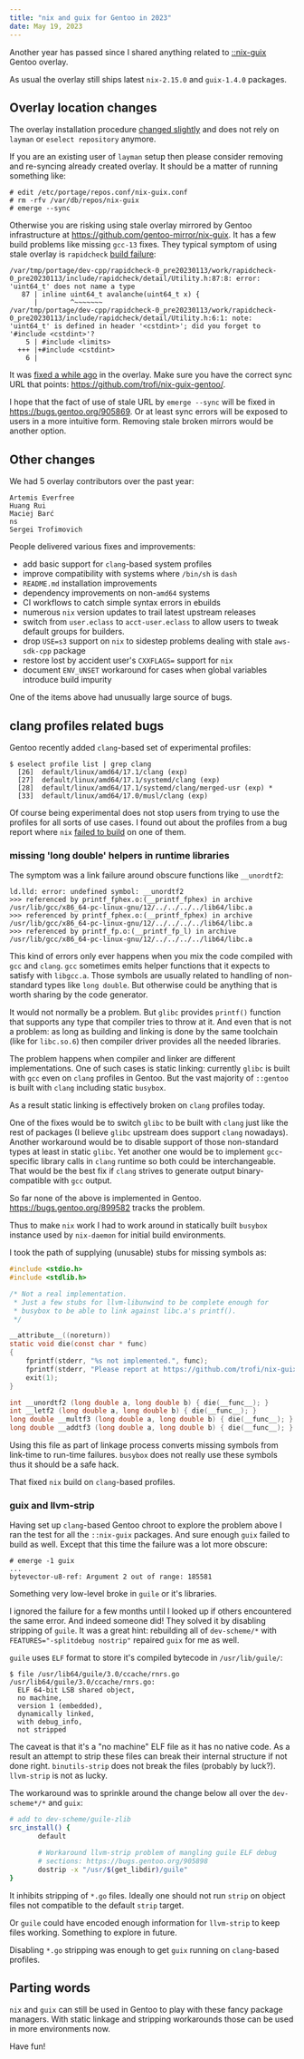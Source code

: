 ```yaml
---
title: "nix and guix for Gentoo in 2023"
date: May 19, 2023
---
```


Another year has passed since I shared anything related to
[::nix-guix](https://github.com/trofi/nix-guix-gentoo/) Gentoo overlay.

As usual the overlay still ships latest `nix-2.15.0` and `guix-1.4.0`
packages.

## Overlay location changes

The overlay installation procedure
[changed slightly](https://github.com/trofi/nix-guix-gentoo/#enabling-the-overlay)
and does not rely on `layman` or `eselect repository` anymore.

If you are an existing user of `layman` setup then please consider
removing and re-syncing already created overlay. It should be a matter
of running something like:

```
# edit /etc/portage/repos.conf/nix-guix.conf
# rm -rfv /var/db/repos/nix-guix
# emerge --sync
```

Otherwise you are risking using stale overlay mirrored by Gentoo
infrastructure at <https://github.com/gentoo-mirror/nix-guix>. It has
a few build problems like missing `gcc-13` fixes. They typical symptom
of using stale overlay is `rapidcheck`
[build failure](https://github.com/trofi/nix-guix-gentoo/issues/35):

```
/var/tmp/portage/dev-cpp/rapidcheck-0_pre20230113/work/rapidcheck-0_pre20230113/include/rapidcheck/detail/Utility.h:87:8: error: 'uint64_t' does not name a type
   87 | inline uint64_t avalanche(uint64_t x) {
      |        ^~~~~~~~
/var/tmp/portage/dev-cpp/rapidcheck-0_pre20230113/work/rapidcheck-0_pre20230113/include/rapidcheck/detail/Utility.h:6:1: note: 'uint64_t' is defined in header '<cstdint>'; did you forget to '#include <cstdint>'?
    5 | #include <limits>
  +++ |+#include <cstdint>
    6 |
```

It was [fixed a while ago](https://github.com/trofi/nix-guix-gentoo/commit/64edf8fe00c3fb3bcfc53aeb9287a4d3fb7cc882)
in the overlay. Make sure you have the correct sync URL that points:
<https://github.com/trofi/nix-guix-gentoo/>.

I hope that the fact of use of stale URL by `emerge --sync` will be
fixed in <https://bugs.gentoo.org/905869>. Or at least sync errors will
be exposed to users in a more intuitive form. Removing stale broken
mirrors would be another option.

## Other changes

We had 5 overlay contributors over the past year:

```
Artemis Everfree
Huang Rui
Maciej Barć
ns
Sergei Trofimovich
```

People delivered various fixes and improvements:

- add basic support for `clang`-based system profiles
- improve compatibility with systems where `/bin/sh` is `dash`
- `README.md` installation improvements
- dependency improvements on non-`amd64` systems
- CI workflows to catch simple syntax errors in ebuilds
- numerous `nix` version updates to trail latest upstream releases
- switch from `user.eclass` to `acct-user.eclass` to allow users to
  tweak default groups for builders.
- drop `USE=s3` support on `nix` to sidestep problems dealing with stale
  `aws-sdk-cpp` package
- restore lost by accident user's `CXXFLAGS=` support for `nix`
- document `ENV_UNSET` workaround for cases when global variables
  introduce build impurity

One of the items above had unusually large source of bugs.

## clang profiles related bugs

Gentoo recently added `clang`-based set of experimental profiles:

```
$ eselect profile list | grep clang
  [26]  default/linux/amd64/17.1/clang (exp)
  [27]  default/linux/amd64/17.1/systemd/clang (exp)
  [28]  default/linux/amd64/17.1/systemd/clang/merged-usr (exp) *
  [33]  default/linux/amd64/17.0/musl/clang (exp)
```

Of course being experimental does not stop users from trying to use the
profiles for all sorts of use cases. I found out about the profiles from
a bug report where `nix`
[failed to build](https://github.com/trofi/nix-guix-gentoo/issues/28)
on one of them.

### missing 'long double' helpers in runtime libraries

The symptom was a link failure around obscure functions like
`__unordtf2`:

```
ld.lld: error: undefined symbol: __unordtf2
>>> referenced by printf_fphex.o:(__printf_fphex) in archive /usr/lib/gcc/x86_64-pc-linux-gnu/12/../../../../lib64/libc.a
>>> referenced by printf_fphex.o:(__printf_fphex) in archive /usr/lib/gcc/x86_64-pc-linux-gnu/12/../../../../lib64/libc.a
>>> referenced by printf_fp.o:(__printf_fp_l) in archive /usr/lib/gcc/x86_64-pc-linux-gnu/12/../../../../lib64/libc.a
```

This kind of errors only ever happens when you mix the code compiled with
`gcc` and `clang`. `gcc` sometimes emits helper functions that it
expects to satisfy with `libgcc.a`. Those symbols are usually related to
handling of non-standard types like `long double`. But otherwise could
be anything that is worth sharing by the code generator.

It would not normally be a problem. But `glibc` provides `printf()`
function that supports any type that compiler tries to throw at
it. And even that is not a problem: as long as building and linking is
done by the same toolchain (like for `libc.so.6`) then compiler driver
provides all the needed libraries.

The problem happens when compiler and linker are different
implementations. One of such cases is static linking: currently `glibc`
is built with `gcc` even on `clang` profiles in Gentoo. But the vast
majority of `::gentoo` is built with `clang` including static `busybox`.

As a result static linking is effectively broken on `clang` profiles
today.

One of the fixes would be to switch `glibc` to be built with `clang`
just like the rest of packages (I believe `glibc` upstream does support
`clang` nowadays). Another workaround would be to disable support of
those non-standard types at least in static `glibc`. Yet another one
would be to implement `gcc`-specific library calls in `clang` runtime so
both could be interchangeable. That would be the best fix if `clang`
strives to generate output binary-compatible with `gcc` output.

So far none of the above is implemented in Gentoo.
<https://bugs.gentoo.org/899582> tracks the problem.

Thus to make `nix` work I had to work around in statically built
`busybox` instance used by `nix-daemon` for initial build environments.

I took the path of supplying (unusable) stubs for missing symbols as:

```c
#include <stdio.h>
#include <stdlib.h>

/* Not a real implementation.
 * Just a few stubs for llvm-libunwind to be complete enough for
 * busybox to be able to link against libc.a's printf().
 */

__attribute__((noreturn))
static void die(const char * func)
{
    fprintf(stderr, "%s not implemented.", func);
    fprintf(stderr, "Please report at https://github.com/trofi/nix-guix-gentoo/issues\n");
    exit(1);
}

int __unordtf2 (long double a, long double b) { die(__func__); }
int __letf2 (long double a, long double b) { die(__func__); }
long double __multf3 (long double a, long double b) { die(__func__); }
long double __addtf3 (long double a, long double b) { die(__func__); }
```

Using this file as part of linkage process converts missing symbols from
link-time to run-time failures. `busybox` does not really use these
symbols thus it should be a safe hack.

That fixed `nix` build on `clang`-based profiles.

### guix and llvm-strip

Having set up `clang`-based Gentoo chroot to explore the problem above
I ran the test for all the `::nix-guix` packages. And sure enough `guix`
failed to build as well. Except that this time the failure was a lot
more obscure:

```
# emerge -1 guix
...
bytevector-u8-ref: Argument 2 out of range: 185581
```

Something very low-level broke in `guile` or it's libraries.

I ignored the failure for a few months until I looked up if others
encountered the same error. And indeed someone did! They solved it by
disabling stripping of `guile`. It was a great hint: rebuilding all of
`dev-scheme/*` with `FEATURES="-splitdebug nostrip"` repaired `guix` for
me as well.

`guile` uses `ELF` format to store it's compiled bytecode in
`/usr/lib/guile/`:

```
$ file /usr/lib64/guile/3.0/ccache/rnrs.go
/usr/lib64/guile/3.0/ccache/rnrs.go:
  ELF 64-bit LSB shared object,
  no machine,
  version 1 (embedded),
  dynamically linked,
  with debug_info,
  not stripped
```

The caveat is that it's a "no machine" ELF file as it has no native
code. As a result an attempt to strip these files can break their
internal structure if not done right. `binutils-strip` does not break
the files (probably by luck?). `llvm-strip` is not as lucky.

The workaround was to sprinkle around the change below all over the
`dev-scheme*/*` and `guix`:

```bash
# add to dev-scheme/guile-zlib
src_install() {
       default

       # Workaround llvm-strip problem of mangling guile ELF debug
       # sections: https://bugs.gentoo.org/905898
       dostrip -x "/usr/$(get_libdir)/guile"
}
```

It inhibits stripping of `*.go` files. Ideally one should not run
`strip` on object files not compatible to the default `strip` target.

Or `guile` could have encoded enough information for `llvm-strip` to
keep files working. Something to explore in future.

Disabling `*.go` stripping was enough to get `guix` running on
`clang`-based profiles.

## Parting words

`nix` and `guix` can still be used in Gentoo to play with these fancy
package managers. With static linkage and stripping workarounds those
can be used in more environments now.

Have fun!
